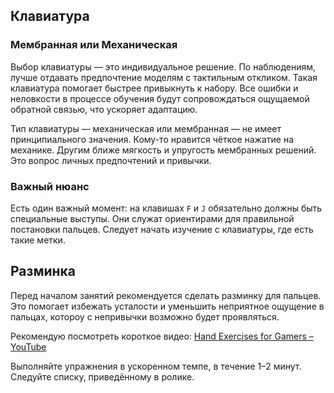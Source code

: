 ## Клавиатура

### Мембранная или Механическая

Выбор клавиатуры — это индивидуальное решение. По наблюдениям, лучше отдавать предпочтение моделям с тактильным откликом. Такая клавиатура помогает быстрее привыкнуть к набору. Все ошибки и неловкости в процессе обучения будут сопровождаться ощущаемой обратной связью, что ускоряет адаптацию.

Тип клавиатуры — механическая или мембранная — не имеет принципиального значения. Кому-то нравится чёткое нажатие на механике. Другим ближе мягкость и упругость мембранных решений. Это вопрос личных предпочтений и привычки.

### Важный нюанс

Есть один важный момент: на клавишах `F` и `J` обязательно должны быть специальные выступы. Они служат ориентирами для правильной постановки пальцев. Следует начать изучение с клавиатуры, где есть такие метки.


## Разминка

Перед началом занятий рекомендуется сделать разминку для пальцев. Это помогает избежать усталости и уменьшить неприятное ощущение в пальцах, котороу с непривычки возможно будет проявляться.

Рекомендую посмотреть короткое видео:
[Hand Exercises for Gamers – YouTube](https://www.youtube.com/watch?v=H6y0D_8kRoU&t=19s)

Выполняйте упражнения в ускоренном темпе, в течение 1–2 минут. Следуйте списку, приведённому в ролике.